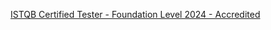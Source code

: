 

[ISTQB Certified Tester - Foundation Level 2024 - Accredited](https://www.udemy.com/course/accredited-istqb-certified-tester-foundation-level-course/)